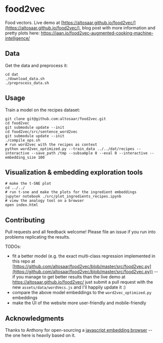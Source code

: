 # food2vec
Food vectors. Live demo at [https://altosaar.github.io/food2vec/](https://altosaar.github.io/food2vec/), blog post with more information and pretty plots here: https://jaan.io/food2vec-augmented-cooking-machine-intelligence/

## Data
Get the data and preprocess it:
```
cd dat
./download_data.sh
./preprocess_data.sh
```

## Usage
Train a model on the recipes dataset:
```
git clone git@github.com:altosaar/food2vec.git
cd food2vec
git submodule update --init
cd food2vec/src/sentence_word2vec
git submodule update --init
./compile_ops.sh
# run word2vec with the recipes as context
python word2vec_optimized.py --train_data ../../dat/recipes --interactive --save_path /tmp --subsample 0 --eval 0 --interactive --embedding_size 100
```

## Visualization & embedding exploration tools
```
# make the t-SNE plot
cd ../../
# run t-sne and make the plots for the ingredient embeddings
jupyter notebook ./src/plot_ingredients_recipes.ipynb
# view the analogy tool on a browser
open index.html
```

## Contributing

Pull requests and all feedback welcome! Please file an issue if you run into problems replicating the results.

TODOs:
* fit a better model (e.g. the exact multi-class regression implemented in this repo at [https://github.com/altosaar/food2vec/blob/master/src/food2vec.py](https://github.com/altosaar/food2vec/blob/master/src/food2vec.py)) -- if you manage to get better results than the live demo at https://altosaar.github.io/food2vec/ just submit a pull request with the new `assets/data/wordVecs.js` and I'll happily update it :)
* compare the above model embeddings to the `word2vec_optimized.py` embeddings
* make the UI of the website more user-friendly and mobile-friendly

## Acknowledgments
Thanks to Anthony for open-sourcing a [javascript embedding browser](https://github.com/turbomaze/word2vecjson) -- the one here is heavily based on it.
